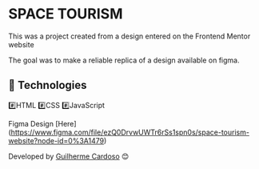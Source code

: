 # SPACE TOURISM

This was a project created from a design entered on the Frontend Mentor website

The goal was to make a reliable replica of a design available on figma.

## 🚀 Technologies

#️⃣HTML
#️⃣CSS
#️⃣JavaScript

Figma Design [Here] (https://www.figma.com/file/ezQ0DrvwUWTr6rSs1spn0s/space-tourism-website?node-id=0%3A1479)

Developed by [Guilherme Cardoso](https://github.com/guilhermescs) 😊
